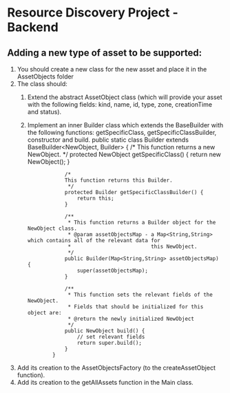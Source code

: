 # Resource Discovery Project - Backend

## Adding a new type of asset to be supported:
1. You should create a new class for the new asset and place it in the AssetObjects folder 
1. The class should:
    1. Extend the abstract AssetObject class (which will provide your asset with the following 
       fields: kind, name, id, type, zone, creationTime and status).
    1. Implement an inner Builder class which extends the BaseBuilder with the following functions:
        getSpecificClass, getSpecificClassBuilder, constructor and build.
        <addr> public static class Builder extends BaseBuilder<NewObject, Builder> {
                       /*
                       This function returns a new NewObject.
                        */
                       protected NewObject getSpecificClass() {
                           return new NewObject();
                       }
               
                       /*
                       This function returns this Builder.
                        */
                       protected Builder getSpecificClassBuilder() {
                           return this;
                       }
               
                       /**
                        * This function returns a Builder object for the NewObject class.
                        * @param assetObjectsMap - a Map<String,String> which contains all of the relevant data for
                        *                          this NewObject.
                        */
                       public Builder(Map<String,String> assetObjectsMap) {
                           super(assetObjectsMap);
                       }
               
                       /**
                        * This function sets the relevant fields of the NewObject.
                        * Fields that should be initialized for this object are: 
                        * @return the newly initialized NewObject
                        */
                       public NewObject build() {
                           // set relevant fields
                           return super.build();
                       }
                   }
        </addr>
1. Add its creation to the AssetObjectsFactory (to the createAssetObject function).
1. Add its creation to the getAllAssets function in the Main class.

